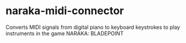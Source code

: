 # naraka-midi-connector
Converts MIDI signals from digital piano to keyboard keystrokes to play instruments in the game NARAKA: BLADEPOINT
